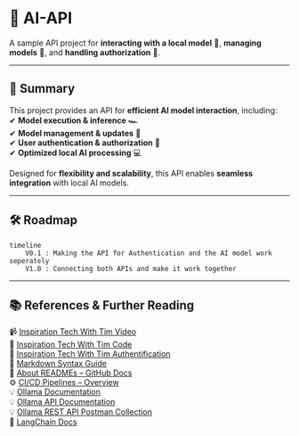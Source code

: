 # **🚀 AI-API**  
A sample API project for **interacting with a local model** 🧠, **managing models** 🔄, and **handling authorization** 🔐.  

---

## **📌 Summary**  
This project provides an API for **efficient AI model interaction**, including:  
✔ **Model execution & inference** 🏎️  
✔ **Model management & updates** 🔄  
✔ **User authentication & authorization** 🔐  
✔ **Optimized local AI processing** 💻  

Designed for **flexibility and scalability**, this API enables **seamless integration** with local AI models.  

---

## **🛠️ Roadmap**  

```mermaid
timeline
    V0.1 : Making the API for Authentication and the AI model work seperately
    V1.0 : Connecting both APIs and make it work together
```

---

## **📚 References & Further Reading**  
📹  [Inspiration Tech With Tim Video](https://youtu.be/cy6EAp4iNN4?feature=shared)<br>
👾  [Inspiration Tech With Tim Code](https://github.com/techwithtim/API-For-Your-LLM/tree/main)<br>
🔐  [Inspiration Tech With Tim Authentification](https://github.com/techwithtim/Fast-API-Tutorial)<br>
📖  [Markdown Syntax Guide](https://docs.github.com/en/get-started/writing-on-github/working-with-advanced-formatting)  
📖  [About READMEs – GitHub Docs](https://docs.github.com/en/repositories/managing-your-repositorys-settings-and-features/customizing-your-repository/about-readmes#about-readmes)  
⚙️  [CI/CD Pipelines – Overview](https://www.atlassian.com/continuous-delivery/ci-vs-ci-vs-cd)  
💡  [Ollama Documentation](https://ollama.com/docs)<br>
💡  [Ollama API Documentation](https://github.com/ollama/ollama/blob/main/docs/api.md)<br>
💡  [Ollama REST API Postman Collection](https://www.postman.com/postman-student-programs/ollama-api/overview)<br>
🧠  [LangChain Docs](https://python.langchain.com/)<br>
